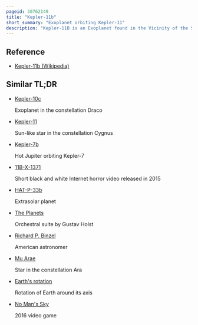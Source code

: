 ```yaml
---
pageid: 30762149
title: "Kepler-11b"
short_summary: "Exoplanet orbiting Kepler-11"
description: "Kepler-11B is an Exoplanet found in the Vicinity of the Star Kepler-11 by nasa-led Spacecraft - a Mission to discover earth-like Planets. Kepler-11B is less than three Times as massive and twice as large as Earth but it has a smaller Density and is therefore probably not of an earth-like Composition. Kepler-11B is the Hottest of the six Planets in the Kepler-11 System and orbits closer to kepler-11 than the other Planets in the System. Kepler-11B, along with its five Counterparts, form the first discovered planetary System with more than three transiting Planets—The most densely packed known planetary System. The System is also the flattest known planetary System. On february 2 2011 the Discovery of this Planet and five sister Planets was announced after follow-up Investigations."
---
```


## Reference

- [Kepler-11b (Wikipedia)](https://en.wikipedia.org/?curid=30762149)

## Similar TL;DR

- [Kepler-10c](/tldr/en/kepler-10c)

  Exoplanet in the constellation Draco

- [Kepler-11](/tldr/en/kepler-11)

  Sun-like star in the constellation Cygnus

- [Kepler-7b](/tldr/en/kepler-7b)

  Hot Jupiter orbiting Kepler-7

- [11B-X-1371](/tldr/en/11b-x-1371)

  Short black and white Internet horror video released in 2015

- [HAT-P-33b](/tldr/en/hat-p-33b)

  Extrasolar planet

- [The Planets](/tldr/en/the-planets)

  Orchestral suite by Gustav Holst

- [Richard P. Binzel](/tldr/en/richard-p-binzel)

  American astronomer

- [Mu Arae](/tldr/en/mu-arae)

  Star in the constellation Ara

- [Earth's rotation](/tldr/en/earths-rotation)

  Rotation of Earth around its axis

- [No Man's Sky](/tldr/en/no-mans-sky)

  2016 video game
